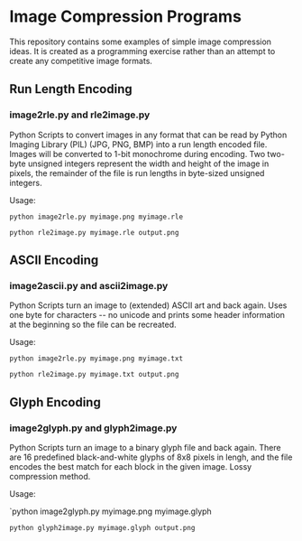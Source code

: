 Image Compression Programs
============

This repository contains some examples of simple image compression ideas.  It is created as a programming exercise rather than an attempt to create any competitive image formats.

## Run Length Encoding
### image2rle.py and rle2image.py
Python Scripts to convert images in any format that can be read by Python Imaging Library (PIL) (JPG, PNG, BMP) into a run length encoded file.  Images will be converted to 1-bit monochrome during encoding.  Two two-byte unsigned integers represent the width and height of the image in pixels, the remainder of the file is run lengths in byte-sized unsigned integers.

Usage: 

`python image2rle.py myimage.png myimage.rle`

`python rle2image.py myimage.rle output.png`

## ASCII Encoding
### image2ascii.py and ascii2image.py
Python Scripts turn an image to (extended) ASCII art and back again.  Uses one byte for characters -- no unicode and prints some header information at the beginning so the file can be recreated. 

Usage: 

`python image2rle.py myimage.png myimage.txt`

`python rle2image.py myimage.txt output.png`

## Glyph Encoding
### image2glyph.py and glyph2image.py
Python Scripts turn an image to a binary glyph file and back again.  There are 16 predefined black-and-white glyphs of 8x8 pixels in lengh, and the file encodes the best match for each block in the given image.  Lossy compression method.

Usage: 

`python image2glyph.py myimage.png myimage.glyph

`python glyph2image.py myimage.glyph output.png`
